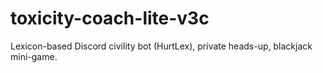 # toxicity-coach-lite-v3c
Lexicon-based Discord civility bot (HurtLex), private heads-up, blackjack mini-game.
